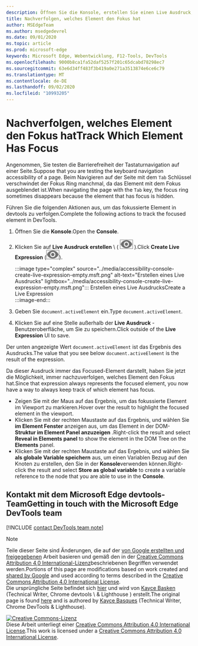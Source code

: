 ```yaml
---
description: Öffnen Sie die Konsole, erstellen Sie einen Live Ausdruck, und legen Sie den Ausdruck auf Document. activeElement.
title: Nachverfolgen, welches Element den Fokus hat
author: MSEdgeTeam
ms.author: msedgedevrel
ms.date: 09/01/2020
ms.topic: article
ms.prod: microsoft-edge
keywords: Microsoft Edge, Webentwicklung, F12-Tools, DevTools
ms.openlocfilehash: 9000b8ca1fa52daf5257f201c65dcabd78298ec7
ms.sourcegitcommit: 63e6d34ff483f3b419a0e271a3513874e6ce6c79
ms.translationtype: MT
ms.contentlocale: de-DE
ms.lasthandoff: 09/02/2020
ms.locfileid: "10993205"
---
```

<!-- Copyright Kayce Basques 

   Licensed under the Apache License, Version 2.0 (the "License");
   you may not use this file except in compliance with the License.
   You may obtain a copy of the License at

       https://www.apache.org/licenses/LICENSE-2.0

   Unless required by applicable law or agreed to in writing, software
   distributed under the License is distributed on an "AS IS" BASIS,
   WITHOUT WARRANTIES OR CONDITIONS OF ANY KIND, either express or implied.
   See the License for the specific language governing permissions and
   limitations under the License.  -->  

# <span data-ttu-id="6ac9c-104">Nachverfolgen, welches Element den Fokus hat</span><span class="sxs-lookup"><span data-stu-id="6ac9c-104">Track Which Element Has Focus</span></span>  

<span data-ttu-id="6ac9c-105">Angenommen, Sie testen die Barrierefreiheit der Tastaturnavigation auf einer Seite.</span><span class="sxs-lookup"><span data-stu-id="6ac9c-105">Suppose that you are testing the keyboard navigation accessibility of a page.</span></span>  <span data-ttu-id="6ac9c-106">Beim Navigieren auf der Seite mit dem `Tab` Schlüssel verschwindet der Fokus Ring manchmal, da das Element mit dem Fokus ausgeblendet ist.</span><span class="sxs-lookup"><span data-stu-id="6ac9c-106">When navigating the page with the `Tab` key, the focus ring sometimes disappears because the element that has focus is hidden.</span></span>  

<span data-ttu-id="6ac9c-107">Führen Sie die folgenden Aktionen aus, um das fokussierte Element in devtools zu verfolgen.</span><span class="sxs-lookup"><span data-stu-id="6ac9c-107">Complete the following actions to track the focused element in DevTools.</span></span>  

1.  <span data-ttu-id="6ac9c-108">Öffnen Sie die **Konsole**.</span><span class="sxs-lookup"><span data-stu-id="6ac9c-108">Open the **Console**.</span></span>  
1.  <span data-ttu-id="6ac9c-109">Klicken Sie auf **Live Ausdruck erstellen** \ ( ![ Live Ausdruck erstellen ][ImageCreateIcon] \).</span><span class="sxs-lookup"><span data-stu-id="6ac9c-109">Click **Create Live Expression** \(![Create Live Expression][ImageCreateIcon]\).</span></span>  
    
    :::image type="complex" source="../media/accessibility-console-create-live-expression-empty.msft.png" alt-text="Erstellen eines Live Ausdrucks" lightbox="../media/accessibility-console-create-live-expression-empty.msft.png":::
       <span data-ttu-id="6ac9c-111">Erstellen eines Live Ausdrucks</span><span class="sxs-lookup"><span data-stu-id="6ac9c-111">Create a Live Expression</span></span>  
    :::image-end:::  
    
1.  <span data-ttu-id="6ac9c-112">Geben Sie `document.activeElement` ein.</span><span class="sxs-lookup"><span data-stu-id="6ac9c-112">Type `document.activeElement`.</span></span>  
1.  <span data-ttu-id="6ac9c-113">Klicken Sie auf eine Stelle außerhalb der **Live Ausdruck** -Benutzeroberfläche, um Sie zu speichern.</span><span class="sxs-lookup"><span data-stu-id="6ac9c-113">Click outside of the **Live Expression** UI to save.</span></span>  
    
<span data-ttu-id="6ac9c-114">Der unten angezeigte Wert `document.activeElement` ist das Ergebnis des Ausdrucks.</span><span class="sxs-lookup"><span data-stu-id="6ac9c-114">The value that you see below `document.activeElement` is the result of the expression.</span></span>  

<span data-ttu-id="6ac9c-115">Da dieser Ausdruck immer das Focused-Element darstellt, haben Sie jetzt die Möglichkeit, immer nachzuverfolgen, welches Element den Fokus hat.</span><span class="sxs-lookup"><span data-stu-id="6ac9c-115">Since that expression always represents the focused element, you now have a way to always keep track of which element has focus.</span></span>  

*   <span data-ttu-id="6ac9c-116">Zeigen Sie mit der Maus auf das Ergebnis, um das fokussierte Element im Viewport zu markieren.</span><span class="sxs-lookup"><span data-stu-id="6ac9c-116">Hover over the result to highlight the focused element in the viewport.</span></span>  
*   <span data-ttu-id="6ac9c-117">Klicken Sie mit der rechten Maustaste auf das Ergebnis, und wählen Sie **im Element Fenster** anzeigen aus, um das Element in der DOM- **Struktur im Element Panel anzuzeigen** .</span><span class="sxs-lookup"><span data-stu-id="6ac9c-117">Right-click the result and select **Reveal in Elements panel** to show the element in the DOM Tree on the **Elements** panel.</span></span>  
*   <span data-ttu-id="6ac9c-118">Klicken Sie mit der rechten Maustaste auf das Ergebnis, und wählen Sie **als globale Variable speichern** aus, um einen Variablen Bezug auf den Knoten zu erstellen, den Sie in der **Konsole**verwenden können.</span><span class="sxs-lookup"><span data-stu-id="6ac9c-118">Right-click the result and select **Store as global variable** to create a variable reference to the node that you are able to use in the **Console**.</span></span>  

## <span data-ttu-id="6ac9c-119">Kontakt mit dem Microsoft Edge devtools-Team</span><span class="sxs-lookup"><span data-stu-id="6ac9c-119">Getting in touch with the Microsoft Edge DevTools team</span></span>  

[!INCLUDE [contact DevTools team note](../includes/contact-devtools-team-note.md)]  

<!-- image links -->  

[ImageCreateIcon]: ../media/create-live-expression-icon.msft.png  

<!-- links -->  

> [!NOTE]
> <span data-ttu-id="6ac9c-120">Teile dieser Seite sind Änderungen, die auf der [von Google erstellten und freigegebenen][GoogleSitePolicies] Arbeit basieren und gemäß den in der [Creative Commons Attribution 4,0 International-Lizenz][CCA4IL]beschriebenen Begriffen verwendet werden.</span><span class="sxs-lookup"><span data-stu-id="6ac9c-120">Portions of this page are modifications based on work created and [shared by Google][GoogleSitePolicies] and used according to terms described in the [Creative Commons Attribution 4.0 International License][CCA4IL].</span></span>  
> <span data-ttu-id="6ac9c-121">Die ursprüngliche Seite befindet sich [hier](https://developers.google.com/web/tools/chrome-devtools/accessibility/focus) und wird von [Kayce Basken][KayceBasques] (Technical Writer, Chrome devtools \ & Lighthouse \) erstellt.</span><span class="sxs-lookup"><span data-stu-id="6ac9c-121">The original page is found [here](https://developers.google.com/web/tools/chrome-devtools/accessibility/focus) and is authored by [Kayce Basques][KayceBasques] \(Technical Writer, Chrome DevTools \& Lighthouse\).</span></span>  

[![Creative Commons-Lizenz][CCby4Image]][CCA4IL]  
<span data-ttu-id="6ac9c-123">Diese Arbeit unterliegt einer [Creative Commons Attribution 4.0 International License][CCA4IL].</span><span class="sxs-lookup"><span data-stu-id="6ac9c-123">This work is licensed under a [Creative Commons Attribution 4.0 International License][CCA4IL].</span></span>  

[CCA4IL]: https://creativecommons.org/licenses/by/4.0  
[CCby4Image]: https://i.creativecommons.org/l/by/4.0/88x31.png  
[GoogleSitePolicies]: https://developers.google.com/terms/site-policies  
[KayceBasques]: https://developers.google.com/web/resources/contributors/kaycebasques  
